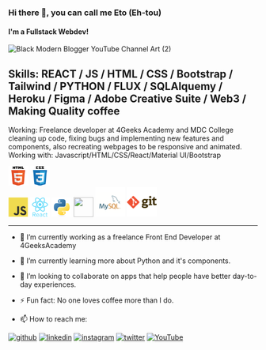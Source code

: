 ### Hi there 👋, you can call me Eto (Eh-tou)
#### I'm a Fullstack Webdev!

![Black Modern Blogger YouTube Channel Art (2)](https://user-images.githubusercontent.com/83386931/185032662-3cbe7d18-93f9-4d57-b683-c60a94c5b84c.png)

Skills:  REACT / JS / HTML / CSS / Bootstrap / Tailwind / PYTHON / FLUX / SQLAlquemy / Heroku / Figma / Adobe Creative Suite / Web3 / Making Quality coffee
------------------------------------------------------

Working: Freelance developer at 4Geeks Academy and MDC College cleaning up code, fixing bugs and implementing new features and components, also recreating webpages to be responsive and animated. Working with: Javascript/HTML/CSS/React/Material UI/Bootstrap

<code><a href="https://www.w3schools.com/html/"><img src="https://raw.githubusercontent.com/devicons/devicon/master/icons/html5/html5-original-wordmark.svg" alt="html5" width="40" height="40"/></a></code>
<code><a href="https://www.w3schools.com/css/"><img src="https://raw.githubusercontent.com/devicons/devicon/master/icons/css3/css3-original-wordmark.svg" alt="css3" width="40" height="40"/></a></code>
<code><a href="https://developer.mozilla.org/en-US/docs/Web/JavaScript">
<img src="https://raw.githubusercontent.com/devicons/devicon/master/icons/javascript/javascript-original.svg" alt="javascript" width="40" height="40"/></a></code>
<code><a href="https://reactjs.org/"><img src="https://raw.githubusercontent.com/devicons/devicon/master/icons/react/react-original-wordmark.svg" alt="react" width="40" height="40"/></a></code>
<code><a href="https://docs.python.org/3/"><img src="https://raw.githubusercontent.com/devicons/devicon/master/icons/python/python-original.svg" alt="python" width="40" height="40"/></a></code>
<code><a href="https://flask.palletsprojects.com/en/2.2.x/"><img src="https://user-images.githubusercontent.com/91999610/182991095-2214b18b-b88d-458f-a8d5-d99d948568d6.svg" width="40" height="40"></a></code>
<code><a href="https://dev.mysql.com/"><img height="60" src="https://raw.githubusercontent.com/github/explore/80688e429a7d4ef2fca1e82350fe8e3517d3494d/topics/mysql/mysql.png"></a></code>
<code><a href="https://git-scm.com/"><img height="60" src="https://raw.githubusercontent.com/github/explore/80688e429a7d4ef2fca1e82350fe8e3517d3494d/topics/git/git.png"></a></code>

------------------------------------------------------

- 🔭 I’m currently working as a freelance Front End Developer at 4GeeksAcademy
- 🌱 I’m currently learning more about Python and it's components. 
- 👯 I’m looking to collaborate on apps that help people have better day-to-day experiences. 
- ⚡ Fun fact: No one loves coffee more than I do. 


- 📫 How to reach me: 

[<img src='https://cdn.jsdelivr.net/npm/simple-icons@3.0.1/icons/github.svg' alt='github' height='40'>](https://github.com/etolopez)  [<img src='https://cdn.jsdelivr.net/npm/simple-icons@3.0.1/icons/linkedin.svg' alt='linkedin' height='40'>](https://www.linkedin.com/in/etolopez/)  [<img src='https://cdn.jsdelivr.net/npm/simple-icons@3.0.1/icons/instagram.svg' alt='instagram' height='40'>](https://www.instagram.com/lightsaint/)  [<img src='https://cdn.jsdelivr.net/npm/simple-icons@3.0.1/icons/twitter.svg' alt='twitter' height='40'>](https://twitter.com/etohacearte)  [<img src='https://cdn.jsdelivr.net/npm/simple-icons@3.0.1/icons/youtube.svg' alt='YouTube' height='40'>](https://www.youtube.com/channel/etolopez)  

